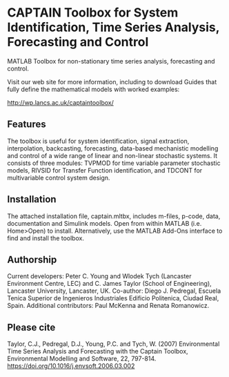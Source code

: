 # CAPTAIN Toolbox for System Identification, Time Series Analysis, Forecasting and Control

MATLAB Toolbox for non-stationary time series analysis, forecasting and control.

Visit our web site for more information, including to download Guides that fully define the mathematical models with worked examples:

http://wp.lancs.ac.uk/captaintoolbox/

Features
--------
The toolbox is useful for system identification, signal extraction, interpolation, backcasting, forecasting, data-based mechanistic modelling and control of a wide range of linear and non-linear stochastic systems. It consists of three modules: TVPMOD for time variable parameter stochastic models, RIVSID for Transfer Function identification, and TDCONT for multivariable control system design.

Installation
------------
The attached installation file, captain.mltbx, includes m-files, p-code, data, documentation and Simulink models. Open from within MATLAB (i.e. Home>Open) to install. Alternatively, use the MATLAB Add-Ons interface to find and install the toolbox.

Authorship
----------
Current developers: Peter C. Young and Wlodek Tych (Lancaster Environment Centre, LEC) and C. James Taylor (School of Engineering), Lancaster University, Lancaster, UK. Co-author: Diego J. Pedregal, Escuela Tenica Superior de Ingenieros Industriales Edificio Politenica, Ciudad Real, Spain. Additional contributors: Paul McKenna and Renata Romanowicz.

Please cite
-----------
Taylor, C.J., Pedregal, D.J., Young, P.C. and Tych, W. (2007) Environmental Time Series Analysis and Forecasting with the Captain Toolbox, Environmental Modelling and Software, 22, 797-814. https://doi.org/10.1016/j.envsoft.2006.03.002
